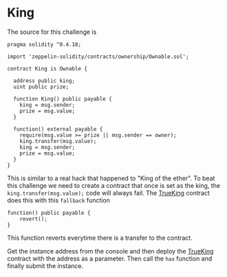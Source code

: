 # King

The source for this challenge is

```
pragma solidity ^0.4.18;

import 'zeppelin-solidity/contracts/ownership/Ownable.sol';

contract King is Ownable {

  address public king;
  uint public prize;

  function King() public payable {
    king = msg.sender;
    prize = msg.value;
  }

  function() external payable {
    require(msg.value >= prize || msg.sender == owner);
    king.transfer(msg.value);
    king = msg.sender;
    prize = msg.value;
  }
}
```

This is similar to a real hack that happened to "King of the ether".
To beat this challenge we need to create a contract that once is set
as the king, the `king.transfer(msg.value);` code will always fail.
The [TrueKing](TrueKing.sol) contract does this with this `fallback`
function

```
function() public payable {
    revert();
}
```

This function reverts everytime there is a transfer to the contract.

Get the instance address from the console and then deploy the
[TrueKing](TrueKing.sol) contract with the address as a parameter.
Then call the `hax` function and finally submit the instance.
